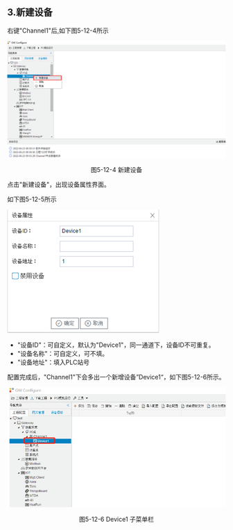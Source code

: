 ## 3.新建设备

右键"Channel1"后,如下图5-12-4所示   

![](../../../assets/新建设备.jpg)

<center>图5-12-4 新建设备</center>

点击"新建设备"，出现设备属性界面。

如下图5-12-5所示

![1557110284778](assets/设备配置.png)



- "设备ID"：可自定义，默认为"Device1"，同一通道下，设备ID不可重复。
- "设备名称"：可自定义，可不填。
- "设备地址"：填入PLC站号

配置完成后，"Channel1"下会多出一个新增设备”Device1“，如下图5-12-6所示。

![](../../../assets/Device子菜单栏.png)

<center>图5-12-6 Device1 子菜单栏</center>

